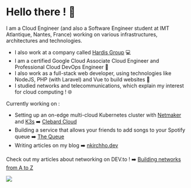 # Hello there ! :wave:

I am a Cloud Engineer (and also a Software Engineer student at IMT Atlantique, Nantes, France) working on various infrastructures, architectures and technologies. 

- I also work at a company called [Hardis Group](https://hardis-group.com) :computer:
- I am a certified Google Cloud Associate Cloud Engineer and Professional Cloud DevOps Engineer :wrench:
- I also work as a full-stack web developer, using technologies like NodeJS, PHP (with Laravel) and Vue to build websites :construction:
- I studied networks and telecommunications, which explain my interest for cloud computing ! :globe_with_meridians:

Currently working on :

- Setting up an on-edge multi-cloud Kubernetes cluster with [Netmaker](https://github.com/gravitl/netmaker) and [K3s](https://k3s.io) :arrow_right: [Clebard Cloud](https://clebard.cloud)
- Building a service that allows your friends to add songs to your Spotify queue :arrow_right: [The Queue](https://github.com/the-queue)
- Writing articles on my blog :arrow_right: [nkirchho.dev](https://nkirchho.dev) 

Check out my articles about networking on DEV.to ! :arrow_right: [Building networks from A to Z](https://dev.to/nkirchhoffer/building-networks-from-a-to-z-part-i-the-basics-bjd)

<!-- START SECTION: views -->
![](https://hit.yhype.me/github/profile?user_id=42067072)
<!-- STOP SECTION: views -->
